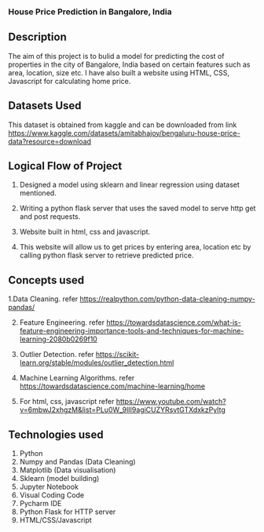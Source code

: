  ### House Price Prediction in Bangalore, India

 




## Description

The aim of this project is to bulid a model for predicting the cost of properties in the city of Bangalore, India based on certain features such as area, location, size etc. I have also built a website using HTML, CSS, Javascript for calculating home price.



##  Datasets Used

This dataset is obtained from kaggle and can be downloaded from link https://www.kaggle.com/datasets/amitabhajoy/bengaluru-house-price-data?resource=download

## Logical Flow of Project

1. Designed a model using sklearn and linear regression using dataset mentioned.

2. Writing a python flask server that uses the saved model to serve http get and post requests.

3. Website built in html, css and javascript.

4. This website will allow us to get prices by entering area, location etc by calling python flask server to retrieve predicted price.

## Concepts used

1.Data Cleaning. refer https://realpython.com/python-data-cleaning-numpy-pandas/

2. Feature Engineering. refer https://towardsdatascience.com/what-is-feature-engineering-importance-tools-and-techniques-for-machine-learning-2080b0269f10

3. Outlier Detection. refer https://scikit-learn.org/stable/modules/outlier_detection.html

4. Machine Learning Algorithms. refer https://towardsdatascience.com/machine-learning/home

5. For html, css, javascript refer https://www.youtube.com/watch?v=6mbwJ2xhgzM&list=PLu0W_9lII9agiCUZYRsvtGTXdxkzPyItg






##  Technologies used

1. Python
2. Numpy and Pandas (Data Cleaning)
3. Matplotlib       (Data visualisation)
4. Sklearn          (model building)
5. Jupyter Notebook
6. Visual Coding Code
7. Pycharm IDE
8. Python Flask for HTTP server
9. HTML/CSS/Javascript
